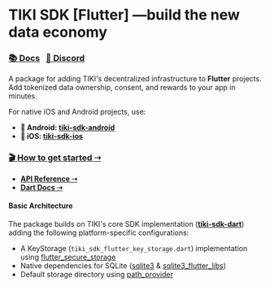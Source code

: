 # TIKI SDK [Flutter] —build the new data economy

### [📚 Docs](https://docs.mytiki.com) &nbsp;&nbsp;[💬 Discord](https://discord.gg/tiki)

A package for adding TIKI's decentralized infrastructure to **Flutter** projects. Add tokenized data ownership, consent, and rewards to your app in minutes.

For native iOS and Android projects, use:

- **🤖 Android: [tiki-sdk-android](https://github.com/tiki/tiki-sdk-android)**
- **🍎 iOS: [tiki-sdk-ios](https://github.com/tiki/tiki-sdk-ios)**

### [🎬 How to get started ➝](https://docs.mytiki.com/docs/tiki-sdk-flutter-getting-started)
- **[API Reference ➝](https://docs.mytiki.com/reference/tiki-sdk-flutter-tiki-sdk-flutter-builder)**
- **[Dart Docs ➝](https://pub.dev/documentation/tiki_sdk_flutter/latest/)**

#### Basic Architecture
The package builds on TIKI's core SDK implementation (**[tiki-sdk-dart](https://github.com/tiki/tiki-sdk-dart)**) adding the following platform-specific configurations:

- A KeyStorage (`tiki_sdk_flutter_key_storage.dart`) implementation using [flutter_secure_storage](https://pub.dev/packages/flutter_secure_storage)
- Native dependencies for SQLite ([sqlite3](https://pub.dev/packages/sqlite3) & [sqlite3_flutter_libs](https://pub.dev/packages/sqlite3_flutter_libs))
- Default storage directory using [path_provider](https://pub.dev/packages/path_provider)